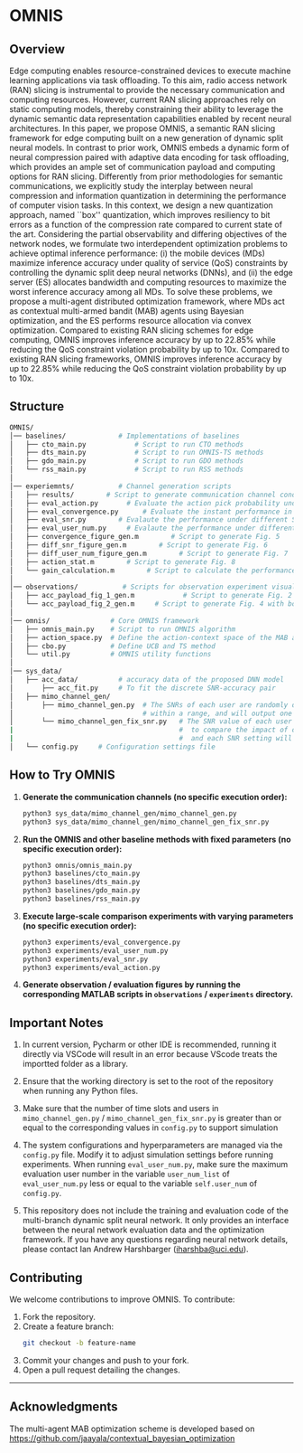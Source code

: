 # OMNIS

## Overview

Edge computing enables resource-constrained devices to execute machine learning  applications via task offloading. To this aim,  radio access network (RAN) slicing is instrumental to provide the necessary communication and computing resources. However, current RAN slicing approaches rely on static computing models, thereby constraining their ability to leverage the dynamic semantic data representation capabilities enabled by recent neural architectures. In this paper, we propose OMNIS, a semantic RAN slicing framework for edge computing built on a new generation of dynamic split neural models. In contrast to prior work, OMNIS embeds a dynamic form of neural compression paired with adaptive data encoding for task offloading, which provides an ample set of communication payload and computing options for RAN slicing. Differently from prior methodologies for semantic communications, we explicitly study the interplay between neural compression and information quantization in determining the performance of computer vision tasks. In this context, we design a new quantization approach, named ``box'' quantization, which improves resiliency to bit errors as a function of the compression rate compared to current state of the art. Considering the partial observability and differing objectives of the network nodes, we formulate two interdependent optimization problems to achieve optimal inference performance: (i) the mobile devices (MDs)  maximize inference accuracy under quality of service (QoS) constraints by controlling the dynamic split deep neural networks (DNNs), and (ii) the edge server (ES) allocates bandwidth and computing resources to maximize the worst inference accuracy among all MDs. To solve these problems, we propose a multi-agent distributed optimization framework, where MDs act as contextual multi-armed bandit (MAB) agents using Bayesian optimization, and the ES performs resource allocation via convex optimization. Compared to existing RAN slicing schemes for edge computing, OMNIS improves inference accuracy by up to 22.85\% while reducing the QoS constraint violation probability by up to 10x. Compared to existing RAN slicing frameworks, OMNIS improves inference accuracy by up to 22.85\% while reducing the QoS constraint violation probability by up to 10x.

## Structure
```bash
OMNIS/
│── baselines/             # Implementations of baselines
│   ├── cto_main.py            # Script to run CTO methods
│   ├── dts_main.py            # Script to run OMNIS-TS methods
│   ├── gdo_main.py            # Script to run GDO methods
│   └── rss_main.py            # Script to run RSS methods
│
│── experiemnts/           # Channel generation scripts
│   ├── results/        # Script to generate communication channel conditions
│   ├── eval_action.py       # Evaluate the action pick probability under different parameters
│   ├── eval_convergence.py      # Evaluate the instant performance in each time slot
│   ├── eval_snr.py        # Evalaute the performance under different SNR values
│   ├── eval_user_num.py     # Evalaute the performance under different user numbers
│   ├── convergence_figure_gen.m        # Script to generate Fig. 5
│   ├── diff_snr_figure_gen.m        # Script to generate Fig. 6
│   ├── diff_user_num_figure_gen.m        # Script to generate Fig. 7
│   ├── action_stat.m        # Script to generate Fig. 8
│   └── gain_calculation.m        # Script to calculate the performance gain
│
│── observations/           # Scripts for observation experiment visualization
│   ├── acc_payload_fig_1_gen.m            # Script to generate Fig. 2
│   └── acc_payload_fig_2_gen.m     # Script to generate Fig. 4 with box quantization
│
│── omnis/               # Core OMNIS framework
│   ├── omnis_main.py    # Script to run OMNIS algorithm
│   ├── action_space.py  # Define the action-context space of the MAB agent
│   ├── cbo.py           # Define UCB and TS method
│   └── util.py          # OMNIS utility functions
│
│── sys_data/           
│   ├── acc_data/          # accuracy data of the proposed DNN model
│       ├── acc_fit.py     # To fit the discrete SNR-accuracy pair
│   ├── mimo_channel_gen/
│       ├── mimo_channel_gen.py  # The SNRs of each user are randomly distributed
│                                # within a range, and will output one .npy file 
│       └── mimo_channel_gen_fix_snr.py   # The SNR value of each user is fixed to a specific value
|                                         #  to compare the impact of different SNRs on performance, 
|                                         #  and each SNR setting will output one .npy file
│   └── config.py     # Configuration settings file
```



## How to Try OMNIS


1. **Generate the communication channels (no specific execution order):**
   ```bash
   python3 sys_data/mimo_channel_gen/mimo_channel_gen.py  
   python3 sys_data/mimo_channel_gen/mimo_channel_gen_fix_snr.py  
   ```
2. **Run the OMNIS and other baseline methods with fixed parameters (no specific execution order):**
   ```bash
   python3 omnis/omnis_main.py
   python3 baselines/cto_main.py
   python3 baselines/dts_main.py 
   python3 baselines/gdo_main.py
   python3 baselines/rss_main.py
   ```
3. **Execute large-scale comparison experiments with varying parameters (no specific execution order):**
   ```bash
   python3 experiments/eval_convergence.py 
   python3 experiments/eval_user_num.py   
   python3 experiments/eval_snr.py  
   python3 experiments/eval_action.py  
   ```


3. **Generate observation / evaluation figures by running the corresponding MATLAB scripts in `observations` / ``experiments`` directory.**


## Important Notes
1. In current version, Pycharm or other IDE is recommended, running it directly via VSCode will result in an error because VScode treats the importted folder as a library.

2. Ensure that the working directory is set to the root of the repository when running any Python files.

3. Make sure that the number of time slots and users in ``mimo_channel_gen.py`` / ``mimo_channel_gen_fix_snr.py`` is greater than or equal to the corresponding values in `config.py` to support simulation

4. The system configurations and hyperparameters are managed via the ``config.py`` file. Modify it to adjust simulation settings before running experiments. When running `eval_user_num.py`, make sure the maximum evaluation user number in the variable `user_num_list` of `eval_user_num.py` less or equal to the variable `self.user_num` of `config.py`.

5. This repository does not include the training and evaluation code of the multi-branch dynamic split neural network. It only provides an interface between the neural network evaluation data and the optimization framework. If you have any questions regarding neural network details, please contact Ian Andrew Harshbarger (iharshba@uci.edu). 



## Contributing
We welcome contributions to improve OMNIS. To contribute:
1. Fork the repository.
2. Create a feature branch:
   ```bash
   git checkout -b feature-name
   ```
3. Commit your changes and push to your fork.
4. Open a pull request detailing the changes.

---

## Acknowledgments


The multi-agent MAB optimization scheme is developed based on https://github.com/jaayala/contextual_bayesian_optimization

